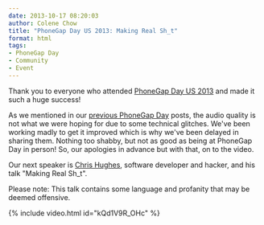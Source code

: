```yaml
---
date: 2013-10-17 08:20:03
author: Colene Chow
title: "PhoneGap Day US 2013: Making Real Sh_t"
format: html
tags:
- PhoneGap Day
- Community
- Event
---
```


Thank you to everyone who attended [PhoneGap Day US 2013](http://pgday.phonegap.com/us2013) and made it such a huge success!

As we mentioned in our [previous PhoneGap Day](http://phonegap.com/blog/tag/phonegap-day/) posts, the audio quality is not what we were hoping for due to some technical glitches. We've been working madly to get it improved which is why we've been delayed in sharing them. Nothing too shabby, but not as good as being at PhoneGap Day in person! So, our apologies in advance but with that, on to the video.

Our next speaker is [Chris Hughes](http://twitter.com/chews), software developer and hacker, and his talk "Making Real Sh_t".

Please note: This talk contains some language and profanity that may be deemed offensive.

{% include video.html id="kQd1V9R_OHc" %}
